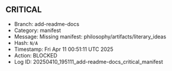 ## CRITICAL
- Branch: add-readme-docs
- Category: manifest
- Message: Missing manifest: philosophy/artifacts/literary_ideas
- Hash: `N/A`
- Timestamp: Fri Apr 11 00:51:11 UTC 2025
- Action: BLOCKED
- Log ID: 20250410_195111_add-readme-docs_critical_manifest
